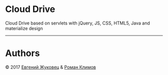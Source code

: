 # Cloud Drive
Cloud Drive based on servlets with jQuery, JS, CSS, HTML5, Java and materialize design 

---

# Authors
© 2017 [Евгений Жуковец](https://vk.com/tlt_evgeniy) & [Роман Климов](https://vk.com/klimov_roman)
